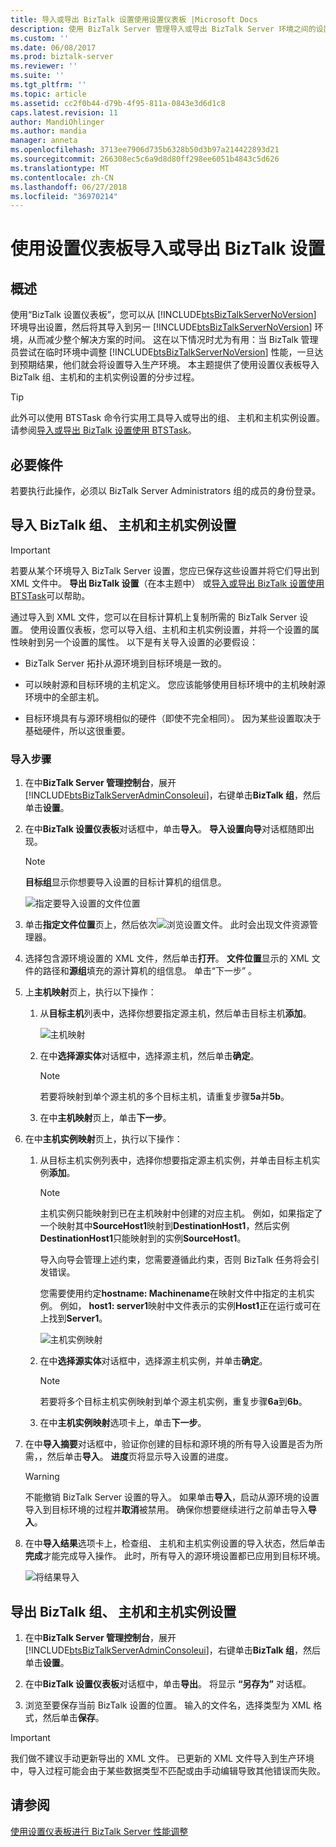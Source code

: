 ```yaml
---
title: 导入或导出 BizTalk 设置使用设置仪表板 |Microsoft Docs
description: 使用 BizTalk Server 管理导入或导出 BizTalk Server 环境之间的设置
ms.custom: ''
ms.date: 06/08/2017
ms.prod: biztalk-server
ms.reviewer: ''
ms.suite: ''
ms.tgt_pltfrm: ''
ms.topic: article
ms.assetid: cc2f0b44-d79b-4f95-811a-0843e3d6d1c8
caps.latest.revision: 11
author: MandiOhlinger
ms.author: mandia
manager: anneta
ms.openlocfilehash: 3713ee7906d735b6328b50d3b97a214422893d21
ms.sourcegitcommit: 266308ec5c6a9d8d80ff298ee6051b4843c5d626
ms.translationtype: MT
ms.contentlocale: zh-CN
ms.lasthandoff: 06/27/2018
ms.locfileid: "36970214"
---
```

# <a name="use-settings-dashboard-to-import-or-export-biztalk-settings"></a>使用设置仪表板导入或导出 BizTalk 设置 

## <a name="overview"></a>概述
使用“BizTalk 设置仪表板”，您可以从 [!INCLUDE[btsBizTalkServerNoVersion](../includes/btsbiztalkservernoversion-md.md)] 环境导出设置，然后将其导入到另一 [!INCLUDE[btsBizTalkServerNoVersion](../includes/btsbiztalkservernoversion-md.md)] 环境，从而减少整个解决方案的时间。  这在以下情况时尤为有用：当 BizTalk 管理员尝试在临时环境中调整 [!INCLUDE[btsBizTalkServerNoVersion](../includes/btsbiztalkservernoversion-md.md)] 性能，一旦达到预期结果，他们就会将设置导入生产环境。 本主题提供了使用设置仪表板导入 BizTalk 组、主机和的主机实例设置的分步过程。  

> [!TIP]
> 此外可以使用 BTSTask 命令行实用工具导入或导出的组、 主机和主机实例设置。 请参阅[导入或导出 BizTalk 设置使用 BTSTask](how-to-import-biztalk-settings-using-btstask.md)。

  
## <a name="prerequisites"></a>必要條件  
 若要执行此操作，必须以 BizTalk Server Administrators 组的成员的身份登录。  
  
## <a name="import-the-biztalk-group-host-and-host-instance-settings"></a>导入 BizTalk 组、 主机和主机实例设置  

> [!IMPORTANT]
>  若要从某个环境导入 BizTalk Server 设置，您应已保存这些设置并将它们导出到 XML 文件中。 **导出 BizTalk 设置**（在本主题中） 或[导入或导出 BizTalk 设置使用 BTSTask](how-to-import-biztalk-settings-using-btstask.md)可以帮助。
  
 通过导入到 XML 文件，您可以在目标计算机上复制所需的 BizTalk Server 设置。 使用设置仪表板，您可以导入组、主机和主机实例设置，并将一个设置的属性映射到另一个设置的属性。 以下是有关导入设置的必要假设：  
  
-   BizTalk Server 拓扑从源环境到目标环境是一致的。  
  
-   可以映射源和目标环境的主机定义。 您应该能够使用目标环境中的主机映射源环境中的全部主机。  
  
-   目标环境具有与源环境相似的硬件（即使不完全相同）。 因为某些设置取决于基础硬件，所以这很重要。  

### <a name="import-steps"></a>导入步骤
  
1. 在中**BizTalk Server 管理控制台**，展开[!INCLUDE[btsBizTalkServerAdminConsoleui](../includes/btsbiztalkserveradminconsoleui-md.md)]，右键单击**BizTalk 组**，然后单击**设置**。  
  
2. 在中**BizTalk 设置仪表板**对话框中，单击**导入**。 **导入设置向导**对话框随即出现。  
  
   > [!NOTE]
   >  **目标组**显示你想要导入设置的目标计算机的组信息。  
  
    ![指定要导入设置的文件位置](../core/media/importsettings-filelocation.jpg "ImportSettings_FileLocation")  
  
3. 单击**指定文件位置**页上，然后依次![浏览设置文件](../core/media/importsettings-filelocationbrowse.gif "ImportSettings_FileLocationBrowse")。 此时会出现文件资源管理器。  
  
4. 选择包含源环境设置的 XML 文件，然后单击**打开**。 **文件位置**显示的 XML 文件的路径和**源组**填充的源计算机的组信息。 单击“下一步” 。  
  
5. 上**主机映射**页上，执行以下操作：  
  
   1.  从**目标主机**列表中，选择你想要指定源主机，然后单击目标主机**添加**。  
  
        ![主机映射](../core/media/importsettings-hostmapping.gif "ImportSettings_HostMapping")  
  
   2.  在中**选择源实体**对话框中，选择源主机，然后单击**确定**。  
  
       > [!NOTE]
       >  若要将映射到单个源主机的多个目标主机，请重复步骤**5a**并**5b**。  
  
   3.  在中**主机映射**页上，单击**下一步**。  
  
6. 在中**主机实例映射**页上，执行以下操作：  
  
   1.  从目标主机实例列表中，选择你想要指定源主机实例，并单击目标主机实例**添加**。  
  
       > [!NOTE]
       >  主机实例只能映射到已在主机映射中创建的对应主机。 例如，如果指定了一个映射其中**SourceHost1**映射到**DestinationHost1**，然后实例**DestinationHost1**只能映射到的实例**SourceHost1**。  
       >   
       >  导入向导会管理上述约束，您需要遵循此约束，否则 BizTalk 任务将会引发错误。  
       >   
       >  您需要使用约定**hostname: Machinename**在映射文件中指定的主机实例。 例如， **host1: server1**映射中文件表示的实例**Host1**正在运行或可在上找到**Server1**。  
  
        ![主机实例映射](../core/media/importsettings-hostinstancemapping.gif "ImportSettings_HostInstanceMapping")  
  
   2.  在中**选择源实体**对话框中，选择源主机实例，并单击**确定**。  
  
       > [!NOTE]
       >  若要将多个目标主机实例映射到单个源主机实例，重复步骤**6a**到**6b**。  
  
   3.  在中**主机实例映射**选项卡上，单击**下一步**。  
  
7. 在中**导入摘要**对话框中，验证你创建的目标和源环境的所有导入设置是否为所需，，然后单击**导入**。 **进度**页将显示导入设置的进度。  
  
   > [!WARNING]
   >  不能撤销 BizTalk Server 设置的导入。 如果单击**导入**，启动从源环境的设置导入到目标环境的过程并**取消**被禁用。 确保你想要继续进行之前单击导入**导入**。  
  
8. 在中**导入结果**选项卡上，检查组、 主机和主机实例设置的导入状态，然后单击**完成**才能完成导入操作。 此时，所有导入的源环境设置都已应用到目标环境。  
  
    ![将结果导入](../core/media/importsettings-importresults.gif "ImportSettings_ImportResults")  

## <a name="export-the-biztalk-group-host-and-host-instance-settings"></a>导出 BizTalk 组、 主机和主机实例设置  

1. 在中**BizTalk Server 管理控制台**，展开[!INCLUDE[btsBizTalkServerAdminConsoleui](../includes/btsbiztalkserveradminconsoleui-md.md)]，右键单击**BizTalk 组**，然后单击**设置**。  
  
2. 在中**BizTalk 设置仪表板**对话框中，单击**导出**。 将显示 **“另存为”** 对话框。  
  
3. 浏览至要保存当前 BizTalk 设置的位置。 输入的文件名，选择类型为 XML 格式，然后单击**保存**。  

> [!IMPORTANT]
>  我们做不建议手动更新导出的 XML 文件。 已更新的 XML 文件导入到生产环境中，导入过程可能会由于某些数据类型不匹配或由手动编辑导致其他错误而失败。  

## <a name="see-also"></a>请参阅  
 [使用设置仪表板进行 BizTalk Server 性能调整](../core/using-settings-dashboard-for-biztalk-server-performance-tuning.md)